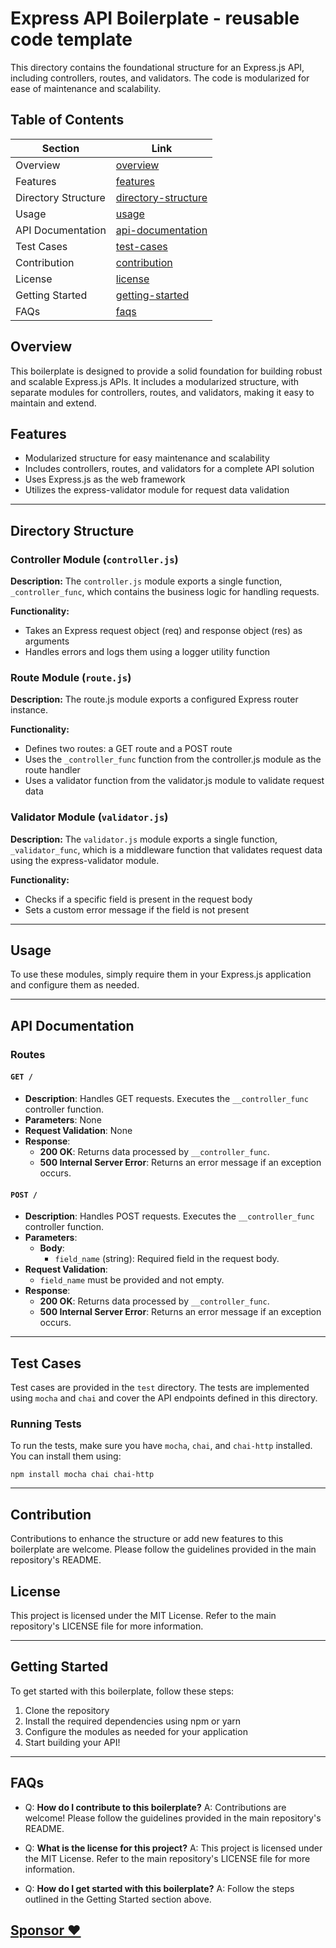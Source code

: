 # Express API Boilerplate - reusable code template

This directory contains the foundational structure for an Express.js API, including controllers, routes, and validators. The code is modularized for ease of maintenance and scalability.


## Table of Contents

| Section                 | Link                                        |
|----------------------|---------------------------------------------|
| Overview             | [overview](#overview)                      |
| Features             | [features](#features)                      |
| Directory Structure  | [directory-structure](#directory-structure) |
| Usage                | [usage](#usage)                           |
| API Documentation    | [api-documentation](#api-documentation)   |
| Test Cases           | [test-cases](#test-cases)                 |
| Contribution         | [contribution](#contribution)             |
| License              | [license](#license)                       |
| Getting Started      | [getting-started](#getting-started)       |
| FAQs                 | [faqs](#faqs)                             |

## Overview

This boilerplate is designed to provide a solid foundation for building robust and scalable Express.js APIs. It includes a modularized structure, with separate modules for controllers, routes, and validators, making it easy to maintain and extend.

## Features

- Modularized structure for easy maintenance and scalability
- Includes controllers, routes, and validators for a complete API solution
- Uses Express.js as the web framework
- Utilizes the express-validator module for request data validation

---

## Directory Structure

### Controller Module (`controller.js`)

**Description:** The `controller.js` module exports a single function, `_controller_func`, which contains the business logic for handling requests.

**Functionality:**
- Takes an Express request object (req) and response object (res) as arguments
- Handles errors and logs them using a logger utility function

### Route Module (`route.js`)

**Description:** The route.js module exports a configured Express router instance.

**Functionality:**
- Defines two routes: a GET route and a POST route
- Uses the `_controller_func` function from the controller.js module as the route handler
- Uses a validator function from the validator.js module to validate request data

### Validator Module (`validator.js`)

**Description:** The `validator.js` module exports a single function, `_validator_func`, which is a middleware function that validates request data using the express-validator module.

**Functionality:**
- Checks if a specific field is present in the request body
- Sets a custom error message if the field is not present

---

## Usage

To use these modules, simply require them in your Express.js application and configure them as needed.

---

## API Documentation

### Routes

#### `GET /`

- **Description**: Handles GET requests. Executes the `__controller_func` controller function.
- **Parameters**: None
- **Request Validation**: None
- **Response**:
  - **200 OK**: Returns data processed by `__controller_func`.
  - **500 Internal Server Error**: Returns an error message if an exception occurs.

#### `POST /`

- **Description**: Handles POST requests. Executes the `__controller_func` controller function.
- **Parameters**:
  - **Body**:
    - `field_name` (string): Required field in the request body.
- **Request Validation**:
  - `field_name` must be provided and not empty.
- **Response**:
  - **200 OK**: Returns data processed by `__controller_func`.
  - **500 Internal Server Error**: Returns an error message if an exception occurs.
 
---

## Test Cases

Test cases are provided in the `test` directory. The tests are implemented using `mocha` and `chai` and cover the API endpoints defined in this directory.

### Running Tests

To run the tests, make sure you have `mocha`, `chai`, and `chai-http` installed. You can install them using:

`npm install mocha chai chai-http`

---

## Contribution

Contributions to enhance the structure or add new features to this boilerplate are welcome. Please follow the guidelines provided in the main repository's README.

## License

This project is licensed under the MIT License. Refer to the main repository's LICENSE file for more information.

---

## Getting Started

To get started with this boilerplate, follow these steps:

1. Clone the repository
2. Install the required dependencies using npm or yarn
3. Configure the modules as needed for your application
4. Start building your API!

---

## FAQs

- Q: **How do I contribute to this boilerplate?** A: Contributions are welcome! Please follow the guidelines provided in the main repository's README.

- Q: **What is the license for this project?** A: This project is licensed under the MIT License. Refer to the main repository's LICENSE file for more information.

- Q: **How do I get started with this boilerplate?** A: Follow the steps outlined in the Getting Started section above.

## [Sponsor :heart:](https://github.com/sponsors/MettaSurendhar)

